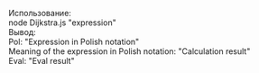 Использование:   
node Dijkstra.js "expression"    
Вывод:  
Pol: "Expression in Polish notation"  
Meaning of the expression in Polish notation: "Сalculation result"  
Eval: "Eval result"  
